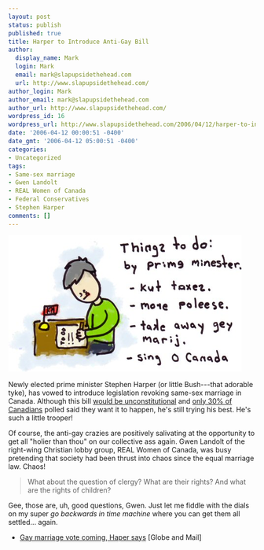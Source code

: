 ```yaml
---
layout: post
status: publish
published: true
title: Harper to Introduce Anti-Gay Bill
author:
  display_name: Mark
  login: Mark
  email: mark@slapupsidethehead.com
  url: http://www.slapupsidethehead.com/
author_login: Mark
author_email: mark@slapupsidethehead.com
author_url: http://www.slapupsidethehead.com/
wordpress_id: 16
wordpress_url: http://www.slapupsidethehead.com/2006/04/12/harper-to-introduce-anti-gay-bill/
date: '2006-04-12 00:00:51 -0400'
date_gmt: '2006-04-12 05:00:51 -0400'
categories:
- Uncategorized
tags:
- Same-sex marriage
- Gwen Landolt
- REAL Women of Canada
- Federal Conservatives
- Stephen Harper
comments: []
---
```

![Harper's To-Do List](/wp-content/media/2006/04/harper_todo.jpg)

Newly elected prime minister Stephen Harper (or little Bush---that adorable tyke), has vowed to introduce legislation revoking same-sex marriage in Canada. Although this bill [would be unconstitutional](http://www.cbc.ca/story/canada/national/2005/01/25/lawyer-samesex050125.html "10 out of 10 Lawyers agree!") and [only 30% of Canadians](http://www.cbc.ca/story/canadavotes2006/national/2006/01/24/vote-poll060124.html "Canadians are a smart group, sometimes") polled said they want it to happen, he's still trying his best. He's such a little trooper!

Of course, the anti-gay crazies are positively salivating at the opportunity to get all "holier than thou" on our collective ass again. Gwen Landolt of the right-wing Christian lobby group, REAL Women of Canada, was busy pretending that society had been thrust into chaos since the equal marriage law. Chaos!

> What about the question of clergy? What are their rights? And what are the rights of children?

Gee, those are, uh, good questions, Gwen. Just let me fiddle with the dials on my super _go backwards in time machine_ where you can get them all settled... again.

- [Gay marriage vote coming, Haper says](http://www.theglobeandmail.com/servlet/story/RTGAM.20060405.wgaymarriage0405/BNStory/National/home) [Globe and Mail]

